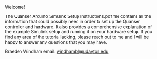 Welcome!

The Quanser Arduino Simulink Setup Instructions.pdf file contains all the information that could possibly need in order to set up the Quanser controller and hardware. It also provides a comprehensive explanation of the example Simulink setup and running it on your hardware setup.
If you find any area of the tutorial lacking, please reach out to me and I will be happy to answer any questions that you may have.

Braeden Windham
email: windhamb1@udayton.edu
